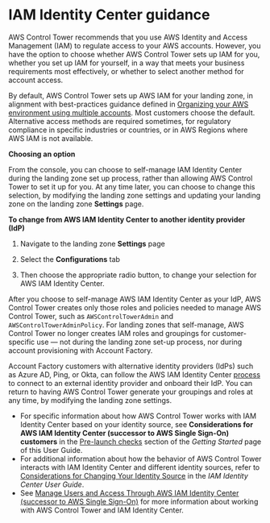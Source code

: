# IAM Identity Center guidance<a name="sso-guidance"></a>

AWS Control Tower recommends that you use AWS Identity and Access Management \(IAM\) to regulate access to your AWS accounts\. However, you have the option to choose whether AWS Control Tower sets up IAM for you, whether you set up IAM for yourself, in a way that meets your business requirements most effectively, or whether to select another method for account access\.

By default, AWS Control Tower sets up AWS IAM for your landing zone, in alignment with best\-practices guidance defined in [Organizing your AWS environment using multiple accounts](https://docs.aws.amazon.com/whitepapers/latest/organizing-your-aws-environment/break-glass-access.html)\. Most customers choose the default\. Alternative access methods are required sometimes, for regulatory compliance in specific industries or countries, or in AWS Regions where AWS IAM is not available\.

**Choosing an option**

From the console, you can choose to self\-manage IAM Identity Center during the landing zone set up process, rather than allowing AWS Control Tower to set it up for you\. At any time later, you can choose to change this selection, by modifying the landing zone settings and updating your landing zone on the landing zone **Settings** page\.

**To change from AWS IAM Identity Center to another identity provider \(IdP\)**

1. Navigate to the landing zone **Settings** page

1. Select the **Configurations** tab

1. Then choose the appropriate radio button, to change your selection for AWS IAM Identity Center\.

After you choose to self\-manage AWS IAM Identity Center as your IdP, AWS Control Tower creates only those roles and policies needed to manage AWS Control Tower, such as `AWSControlTowerAdmin` and `AWSControlTowerAdminPolicy`\. For landing zones that self\-manage, AWS Control Tower no longer creates IAM roles and groupings for customer\-specific use — not during the landing zone set\-up process, nor during account provisioning with Account Factory\.

Account Factory customers with alternative identity providers \(IdPs\) such as Azure AD, Ping, or Okta, can follow the AWS IAM Identity Center [process](https://docs.aws.amazon.com/singlesignon/latest/userguide/manage-your-identity-source-idp.html) to connect to an external identity provider and onboard their IdP\. You can return to having AWS Control Tower generate your groupings and roles at any time, by modifying the landing zone settings\.
+ For specific information about how AWS Control Tower works with IAM Identity Center based on your identity source, see **Considerations for AWS IAM Identity Center \(successor to AWS Single Sign\-On\) customers** in the [Pre\-launch checks](https://docs.aws.amazon.com/controltower/latest/userguide/getting-started-prereqs.html#sso-considerations) section of the *Getting Started* page of this User Guide\.
+ For additional information about how the behavior of AWS Control Tower interacts with IAM Identity Center and different identity sources, refer to [Considerations for Changing Your Identity Source](https://docs.aws.amazon.com/singlesignon/latest/userguide/manage-your-identity-source-considerations.html) in the *IAM Identity Center User Guide*\.
+ See [Manage Users and Access Through AWS IAM Identity Center \(successor to AWS Single Sign\-On\)](sso.md) for more information about working with AWS Control Tower and IAM Identity Center\.